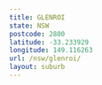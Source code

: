 ```yaml
---
title: GLENROI
state: NSW
postcode: 2800
latitude: -33.233929
longitude: 149.116263
url: /nsw/glenroi/
layout: suburb
---
```

